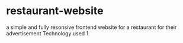 # restaurant-website
a simple and fully resonsive frontend website for a restaurant for their advertisement
Technology used
  1.
